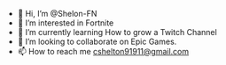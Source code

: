 - 👋 Hi, I’m @Shelon-FN
- 👀 I’m interested in Fortnite
- 🌱 I’m currently learning How to grow a Twitch Channel
- 💞️ I’m looking to collaborate on Epic Games.
- 📫 How to reach me cshelton91911@gmail.com
